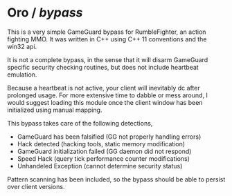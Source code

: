 # Oro / ***bypass***

This is a very simple GameGuard bypass for RumbleFighter, an action fighting MMO. It was written in C++ using C++ 11 conventions and the win32 api.

It is not a complete bypass, in the sense that it will disarm GameGuard specific security checking routines, but does not include heartbeat emulation.

Because a heartbeat is not active, your client will inevitably dc after prolonged usage. For more extensive time to dabble or mess around, I would suggest loading this module once the client window has been initialized using manual mapping.

This bypass takes care of the following detections,

* GameGuard has been falsified (GG not properly handling errors)
* Hack detected (hacking tools, static memory modification)
* GameGuard initialization failed (GG daemon did not respond)
* Speed Hack (query tick performance counter modifications)
* Unhandeled Exception (cannot determine security status)

Pattern scanning has been included, so the bypass should be able to persist over client versions.
